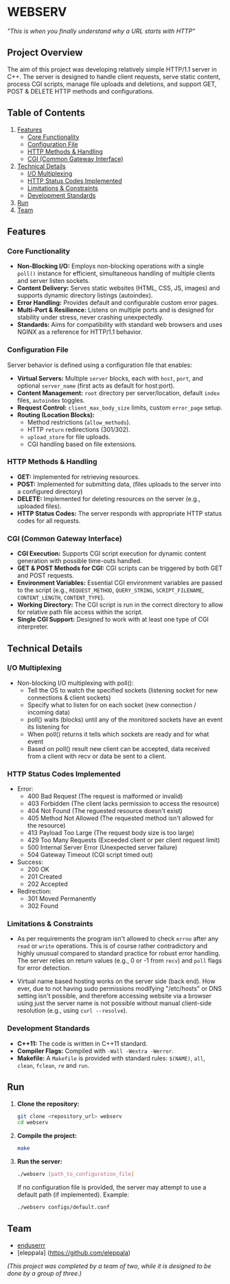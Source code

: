 # WEBSERV

*"This is when you finally understand why a URL starts with HTTP"*

## Project Overview

The aim of this project was developing relatively simple HTTP/1.1 server in C++. The server is designed to handle client requests, serve static content, process CGI scripts, manage file uploads and deletions, and support GET, POST & DELETE HTTP methods and configurations.

## Table of Contents

1.  [Features](#features)
    *   [Core Functionality](#core-functionality)
    *   [Configuration File](#configuration-file)
    *   [HTTP Methods & Handling](#http-methods--handling)
    *   [CGI (Common Gateway Interface)](#cgi-common-gateway-interface)
2.  [Technical Details](#technical-details)
    *   [I/O Multiplexing](#io-multiplexing)
    *   [HTTP Status Codes Implemented](#html-status-codes-implemented)
    *   [Limitations & Constraints](#limitations--constraints)
    *   [Development Standards](#development-standards)
3.  [Run](#run)
4.  [Team](#team)

## Features

### Core Functionality

*   **Non-Blocking I/O:** Employs non-blocking operations with a single `poll()` instance for efficient, simultaneous handling of multiple clients and server listen sockets.
*   **Content Delivery:** Serves static websites (HTML, CSS, JS, images) and supports dynamic directory listings (autoindex).
*   **Error Handling:** Provides default and configurable custom error pages.
*   **Multi-Port & Resilience:** Listens on multiple ports and is designed for stability under stress, never crashing unexpectedly.
*   **Standards:** Aims for compatibility with standard web browsers and uses NGINX as a reference for HTTP/1.1 behavior.

### Configuration File

Server behavior is defined using a configuration file that enables:

*   **Virtual Servers:** Multiple `server` blocks, each with `host`, `port`, and optional `server_name` (first acts as default for host:port).
*   **Content Management:** `root` directory per server/location, default `index` files, `autoindex` toggles.
*   **Request Control:** `client_max_body_size` limits, custom `error_page` setup.
*   **Routing (Location Blocks):**
    *   Method restrictions (`allow_methods`).
    *   HTTP `return` redirections (301/302).
    *   `upload_store` for file uploads.
    *   CGI handling based on file extensions.

### HTTP Methods & Handling

*   **GET:** Implemented for retrieving resources.
*   **POST:** Implemented for submitting data, (files uploads to the server into a configured directory)
*   **DELETE:** Implemented for deleting resources on the server (e.g., uploaded files).
*   **HTTP Status Codes:** The server responds with appropriate HTTP status codes for all requests.

### CGI (Common Gateway Interface)

*   **CGI Execution:** Supports CGI script execution for dynamic content generation with possible time-outs handled.
*   **GET & POST Methods for CGI:** CGI scripts can be triggered by both GET and POST requests.
*   **Environment Variables:** Essential CGI environment variables are passed to the script (e.g., `REQUEST_METHOD`, `QUERY_STRING`, `SCRIPT_FILENAME`, `CONTENT_LENGTH`, `CONTENT_TYPE`).
*   **Working Directory:** The CGI script is run in the correct directory to allow for relative path file access within the script.
*   **Single CGI Support:** Designed to work with at least one type of CGI interpreter.

## Technical Details

### I/O Multiplexing
* Non-blocking I/O multiplexing with poll():
  * Tell the OS to watch the specified sockets (listening socket for new connections & client sockets)
  * Specify what to listen for on each socket (new connection / incoming data)
  * poll() waits (blocks) until any of the monitored sockets have an event its listening for
  * When poll() returns it tells which sockets are ready and for what event
  * Based on poll() result new client can be accepted, data received from a client with recv or data be sent to a client.

### HTTP Status Codes Implemented
* Error:
  * 400 Bad Request              (The request is malformed or invalid)
  * 403 Forbidden                (The client lacks permission to access the resource)
  * 404 Not Found                (The reguested resource doesn't exist)
  * 405 Method Not Allowed       (The requested method isn't allowed for the resource)
  * 413 Payload Too Large        (The request body size is too large)
  * 429 Too Many Requests        (Exceeded client or per client request limit)
  * 500 Internal Server Error    (Unexpected server failure)
  * 504 Gateway Timeout          (CGI script timed out)
* Success:
  * 200 OK
  * 201 Created
  * 202 Accepted
* Redirection:
  * 301 Moved Permanently
  * 302 Found

### Limitations & Constraints
* As per requirements the program isn't allowed to check `errno` after any `read` or `write` operations. This is of course rather contradictory and highly unusual compared to standard practice for robust error handling. The server relies on return values (e.g., 0 or -1 from `recv`) and `poll` flags for error detection.

* Virtual name based hosting works on the server side (back end). How ever, due to not having sudo permissions modifying "/etc/hosts" or DNS setting isn't possible, and therefore accessing website via a browser using just the server name is not possible without manual client-side resolution (e.g., using `curl --resolve`).

### Development Standards
*   **C++11:** The code is written in C++11 standard.
*   **Compiler Flags:** Compiled with `-Wall -Wextra -Werror`.
*   **Makefile:** A `Makefile` is provided with standard rules: `$(NAME)`, `all`, `clean`, `fclean`, `re` and `run`.

## Run

1.  **Clone the repository:**
    ```bash
    git clone <repository_url> webserv
    cd webserv
    ```
2.  **Compile the project:**
    ```bash
    make
    ```
3.  **Run the server:**
    ```bash
    ./webserv [path_to_configuration_file]
    ```
    If no configuration file is provided, the server may attempt to use a default path (if implemented). Example:
    ```bash
    ./webserv configs/default.conf
    ```

## Team

*   [enduserrr](https://github.com/enduserrr)
*   [eleppala] (https://github.com/eleppala)

*(This project was completed by a team of two, while it is designed to be done by a group of three.)*